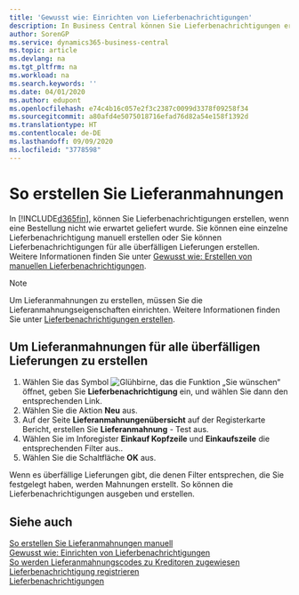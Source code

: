 ```yaml
---
title: 'Gewusst wie: Einrichten von Lieferbenachrichtigungen'
description: In Business Central können Sie Lieferbenachrichtigungen erstellen, wenn eine Bestellung nicht wie erwartet geliefert wurde.
author: SorenGP
ms.service: dynamics365-business-central
ms.topic: article
ms.devlang: na
ms.tgt_pltfrm: na
ms.workload: na
ms.search.keywords: ''
ms.date: 04/01/2020
ms.author: edupont
ms.openlocfilehash: e74c4b16c057e2f3c2387c0099d3378f09258f34
ms.sourcegitcommit: a80afd4e5075018716efad76d82a54e158f1392d
ms.translationtype: HT
ms.contentlocale: de-DE
ms.lasthandoff: 09/09/2020
ms.locfileid: "3778598"
---
```

# <a name="generate-delivery-reminders"></a>So erstellen Sie Lieferanmahnungen
In [!INCLUDE[d365fin](../../includes/d365fin_md.md)], können Sie Lieferbenachrichtigungen erstellen, wenn eine Bestellung nicht wie erwartet geliefert wurde. Sie können eine einzelne Lieferbenachrichtigung manuell erstellen oder Sie können Lieferbenachrichtigungen für alle überfälligen Lieferungen erstellen. Weitere Informationen finden Sie unter [Gewusst wie: Erstellen von manuellen Lieferbenachrichtigungen](how-to-create-delivery-reminders-manually.md).  

> [!NOTE]  
>  Um Lieferanmahnungen zu erstellen, müssen Sie die Lieferanmahnungseigenschaften einrichten. Weitere Informationen finden Sie unter [Lieferbenachrichtigungen erstellen](how-to-set-up-delivery-reminders.md).  

## <a name="to-generate-delivery-reminders-for-all-overdue-deliveries"></a>Um Lieferanmahnungen für alle überfälligen Lieferungen zu erstellen  

1.  Wählen Sie das Symbol ![Glühbirne, das die Funktion „Sie wünschen“](../../media/ui-search/search_small.png "Sagen Sie mir, was Sie tun wollen") öffnet, geben Sie **Lieferbenachrichtigung** ein, und wählen Sie dann den entsprechenden Link.  
2.  Wählen Sie die Aktion **Neu** aus.  
3.  Auf der Seite **Lieferanmahnungenübersicht** auf der Registerkarte Bericht, erstellen Sie **Lieferanmahnung** - Test aus.  
4.  Wählen Sie im Inforegister **Einkauf Kopfzeile** und **Einkaufszeile** die entsprechenden Filter aus..  
5.  Wählen Sie die Schaltfläche **OK** aus.  

Wenn es überfällige Lieferungen gibt, die denen Filter entsprechen, die Sie festgelegt haben, werden Mahnungen erstellt. So können die Lieferbenachrichtigungen ausgeben und erstellen.  

## <a name="see-also"></a>Siehe auch  
 [So erstellen Sie Lieferanmahnungen manuell](how-to-create-delivery-reminders-manually.md)   
 [Gewusst wie: Einrichten von Lieferbenachrichtigungen](how-to-set-up-delivery-reminders.md)   
 [So werden Lieferanmahnungscodes zu Kreditoren zugewiesen](how-to-assign-delivery-reminder-codes-to-vendors.md)   
 [Lieferbenachrichtigung registrieren](how-to-issue-delivery-reminders.md)   
 [Lieferbenachrichtigungen](delivery-reminders.md)
